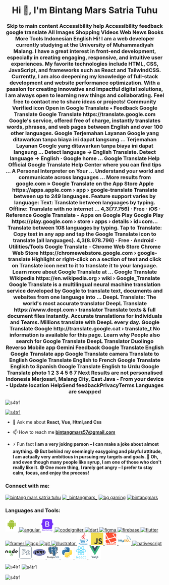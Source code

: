 <h1 align="center">Hi 👋, I'm Bintang Mars Satria Tuhu</h1>
<h3 align="center">Skip to main content Accessibility help Accessibility feedback google translate All Images Shopping Videos Web News Books More Tools Indonesian English Hi! I am a web developer currently studying at the University of Muhammadiyah Malang. I have a great interest in front-end development, especially in creating engaging, responsive, and intuitive user experiences. My favorite technologies include HTML, CSS, JavaScript, and frameworks such as React and TailwindCSS. Currently, I am also deepening my knowledge of full-stack development and website performance optimization. With a passion for creating innovative and impactful digital solutions, I am always open to learning new things and collaborating. Feel free to contact me to share ideas or projects! Community Verified icon Open in Google Translate • Feedback Google Translate Google Translate https://translate.google.com Google's service, offered free of charge, instantly translates words, phrases, and web pages between English and over 100 other languages. Google Terjemahan Layanan Google yang ditawarkan tanpa biaya ini dapat langsung ... Terjemahan Layanan Google yang ditawarkan tanpa biaya ini dapat langsung ... Detect language → English Translate. Detect language → English · Google home ... Google Translate Help Official Google Translate Help Center where you can find tips ... A Personal Interpreter on Your ... Understand your world and communicate across languages ... More results from google.com » Google Translate on the App Store Apple https://apps.apple.com › app › google-translate Translate between up to 249 languages. Feature support varies by language: Text: Translate between languages by typing. Offline: Translate with no internet ... 4,3(77.756) · Free · ‎iOS · ‎Reference Google Translate - Apps on Google Play Google Play https://play.google.com › store › apps › details › id=com... Translate between 108 languages by typing. Tap to Translate: Copy text in any app and tap the Google Translate icon to translate (all languages). 4,3(8.978.796) · Free · ‎Android · ‎Utilities/Tools Google Translate - Chrome Web Store Chrome Web Store https://chromewebstore.google.com › google-translate Highlight or right-click on a section of text and click on Translate icon next to it to translate it to your language. Learn more about Google Translate at ... Google Translate Wikipedia https://en.wikipedia.org › wiki › Google_Translate Google Translate is a multilingual neural machine translation service developed by Google to translate text, documents and websites from one language into ... DeepL Translate: The world's most accurate translator DeepL Translate https://www.deepl.com › translator Translate texts & full document files instantly. Accurate translations for individuals and Teams. Millions translate with DeepL every day. Google Translate Google http://translate.google.cat › translate_t No information is available for this page. Learn why People also search for Google Translate DeepL Translator Duolingo Reverso Mobile app Gemini Feedback Google Translate English Google Translate app Google Translate camera Translate to English Google Translate English to French Google Translate English to Spanish Google Translate English to Urdu Google Translate photo 1 2 3 4 5 6 7 Next Results are not personalised Indonesia Merjosari, Malang City, East Java - From your device - Update location HelpSend feedbackPrivacyTerms Languages are swapped</h3>

<p align="left"> <img src="https://komarev.com/ghpvc/?username=s4tr1&label=Profile%20views&color=0e75b6&style=flat" alt="s4tr1" /> </p>

<p align="left"> <a href="https://github.com/ryo-ma/github-profile-trophy"><img src="https://github-profile-trophy.vercel.app/?username=s4tr1" alt="s4tr1" /></a> </p>

- 💬 Ask me about **React, Vue, Html,and Css**

- 📫 How to reach me **bintangmars57@gmail.com**

- ⚡ Fun fact **I am a very joking person – I can make a joke about almost anything. 😄 But behind my seemingly easygoing and playful attitude, I am actually very ambitious in pursuing my targets and goals. 🌟 Oh, and even though many people like syrup, I am one of those who don't really like it. 😅 One more thing, I rarely get angry – I prefer to stay calm, focus, and enjoy the process!**

<h3 align="left">Connect with me:</h3>
<p align="left">
<a href="https://linkedin.com/in/bintang mars satria tuhu" target="blank"><img align="center" src="https://raw.githubusercontent.com/rahuldkjain/github-profile-readme-generator/master/src/images/icons/Social/linked-in-alt.svg" alt="bintang mars satria tuhu" height="30" width="40" /></a>
<a href="https://instagram.com/_bintangmars_" target="blank"><img align="center" src="https://raw.githubusercontent.com/rahuldkjain/github-profile-readme-generator/master/src/images/icons/Social/instagram.svg" alt="_bintangmars_" height="30" width="40" /></a>
<a href="https://www.youtube.com/c/bg gaming" target="blank"><img align="center" src="https://raw.githubusercontent.com/rahuldkjain/github-profile-readme-generator/master/src/images/icons/Social/youtube.svg" alt="bg gaming" height="30" width="40" /></a>
<a href="https://discord.gg/bintangmars" target="blank"><img align="center" src="https://raw.githubusercontent.com/rahuldkjain/github-profile-readme-generator/master/src/images/icons/Social/discord.svg" alt="bintangmars" height="30" width="40" /></a>
</p>

<h3 align="left">Languages and Tools:</h3>
<p align="left"> <a href="https://developer.android.com" target="_blank" rel="noreferrer"> <img src="https://raw.githubusercontent.com/devicons/devicon/master/icons/android/android-original-wordmark.svg" alt="android" width="40" height="40"/> </a> <a href="https://angular.io" target="_blank" rel="noreferrer"> <img src="https://angular.io/assets/images/logos/angular/angular.svg" alt="angular" width="40" height="40"/> </a> <a href="https://getbootstrap.com" target="_blank" rel="noreferrer"> <img src="https://raw.githubusercontent.com/devicons/devicon/master/icons/bootstrap/bootstrap-plain-wordmark.svg" alt="bootstrap" width="40" height="40"/> </a> <a href="https://codeigniter.com" target="_blank" rel="noreferrer"> <img src="https://cdn.worldvectorlogo.com/logos/codeigniter.svg" alt="codeigniter" width="40" height="40"/> </a> <a href="https://dart.dev" target="_blank" rel="noreferrer"> <img src="https://www.vectorlogo.zone/logos/dartlang/dartlang-icon.svg" alt="dart" width="40" height="40"/> </a> <a href="https://www.figma.com/" target="_blank" rel="noreferrer"> <img src="https://www.vectorlogo.zone/logos/figma/figma-icon.svg" alt="figma" width="40" height="40"/> </a> <a href="https://firebase.google.com/" target="_blank" rel="noreferrer"> <img src="https://www.vectorlogo.zone/logos/firebase/firebase-icon.svg" alt="firebase" width="40" height="40"/> </a> <a href="https://flutter.dev" target="_blank" rel="noreferrer"> <img src="https://www.vectorlogo.zone/logos/flutterio/flutterio-icon.svg" alt="flutter" width="40" height="40"/> </a> <a href="https://www.framer.com/" target="_blank" rel="noreferrer"> <img src="https://www.vectorlogo.zone/logos/framer/framer-icon.svg" alt="framer" width="40" height="40"/> </a> <a href="https://cloud.google.com" target="_blank" rel="noreferrer"> <img src="https://www.vectorlogo.zone/logos/google_cloud/google_cloud-icon.svg" alt="gcp" width="40" height="40"/> </a> <a href="https://git-scm.com/" target="_blank" rel="noreferrer"> <img src="https://www.vectorlogo.zone/logos/git-scm/git-scm-icon.svg" alt="git" width="40" height="40"/> </a> <a href="https://www.adobe.com/in/products/illustrator.html" target="_blank" rel="noreferrer"> <img src="https://www.vectorlogo.zone/logos/adobe_illustrator/adobe_illustrator-icon.svg" alt="illustrator" width="40" height="40"/> </a> <a href="https://www.java.com" target="_blank" rel="noreferrer"> <img src="https://raw.githubusercontent.com/devicons/devicon/master/icons/java/java-original.svg" alt="java" width="40" height="40"/> </a> <a href="https://developer.mozilla.org/en-US/docs/Web/JavaScript" target="_blank" rel="noreferrer"> <img src="https://raw.githubusercontent.com/devicons/devicon/master/icons/javascript/javascript-original.svg" alt="javascript" width="40" height="40"/> </a> <a href="https://laravel.com/" target="_blank" rel="noreferrer"> <img src="https://raw.githubusercontent.com/devicons/devicon/master/icons/laravel/laravel-plain-wordmark.svg" alt="laravel" width="40" height="40"/> </a> <a href="https://www.mysql.com/" target="_blank" rel="noreferrer"> <img src="https://raw.githubusercontent.com/devicons/devicon/master/icons/mysql/mysql-original-wordmark.svg" alt="mysql" width="40" height="40"/> </a> <a href="https://nativescript.org/" target="_blank" rel="noreferrer"> <img src="https://raw.githubusercontent.com/detain/svg-logos/780f25886640cef088af994181646db2f6b1a3f8/svg/nativescript.svg" alt="nativescript" width="40" height="40"/> </a> <a href="https://nodejs.org" target="_blank" rel="noreferrer"> <img src="https://raw.githubusercontent.com/devicons/devicon/master/icons/nodejs/nodejs-original-wordmark.svg" alt="nodejs" width="40" height="40"/> </a> <a href="https://www.photoshop.com/en" target="_blank" rel="noreferrer"> <img src="https://raw.githubusercontent.com/devicons/devicon/master/icons/photoshop/photoshop-line.svg" alt="photoshop" width="40" height="40"/> </a> <a href="https://www.php.net" target="_blank" rel="noreferrer"> <img src="https://raw.githubusercontent.com/devicons/devicon/master/icons/php/php-original.svg" alt="php" width="40" height="40"/> </a> <a href="https://www.postgresql.org" target="_blank" rel="noreferrer"> <img src="https://raw.githubusercontent.com/devicons/devicon/master/icons/postgresql/postgresql-original-wordmark.svg" alt="postgresql" width="40" height="40"/> </a> <a href="https://www.python.org" target="_blank" rel="noreferrer"> <img src="https://raw.githubusercontent.com/devicons/devicon/master/icons/python/python-original.svg" alt="python" width="40" height="40"/> </a> <a href="https://reactjs.org/" target="_blank" rel="noreferrer"> <img src="https://raw.githubusercontent.com/devicons/devicon/master/icons/react/react-original-wordmark.svg" alt="react" width="40" height="40"/> </a> <a href="https://vuejs.org/" target="_blank" rel="noreferrer"> <img src="https://raw.githubusercontent.com/devicons/devicon/master/icons/vuejs/vuejs-original-wordmark.svg" alt="vuejs" width="40" height="40"/> </a> </p>

<p><img align="left" src="https://github-readme-stats.vercel.app/api/top-langs?username=s4tr1&show_icons=true&locale=en&layout=compact" alt="s4tr1" /></p>

<p>&nbsp;<img align="center" src="https://github-readme-stats.vercel.app/api?username=s4tr1&show_icons=true&locale=en" alt="s4tr1" /></p>

<p><img align="center" src="https://github-readme-streak-stats.herokuapp.com/?user=s4tr1&" alt="s4tr1" /></p>

